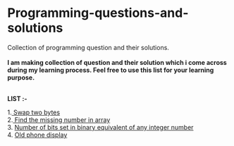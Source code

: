 # Programming-questions-and-solutions</br>
Collection of programming question and their solutions.</br></br>
<b>I am making collection of question and their solution which i come across during my learning process.
Feel free to use this list for your learning purpose.</b></br></br>

<b>LIST :-</b></br>

1.<a href= https://github.com/vivekjain202/Programming-questions-and-solutions/blob/master/swap%20two%20bytes.txt> Swap two bytes</a></br>
2.<a href= https://github.com/vivekjain202/Programming-questions-and-solutions/blob/master/Find%20missing%20numbers%20in%20array.txt> Find the missing number in array</a></br>
3. <a href= https://github.com/vivekjain202/Programming-questions-and-solutions/blob/master/Number%20of%20set%20bits%20in%20a%20number.txt> Number of bits set in binary equivalent of any integer number </a></br>
4. <a href=https://github.com/vivekjain202/Programming-questions-and-solutions/blob/master/Old%20phone%20display.txt> Old phone display </a></br>
